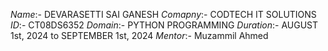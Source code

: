 *Name*:- DEVARASETTI SAI GANESH 
*Comapny*:- CODTECH IT SOLUTIONS 
*ID*:- CT08DS6352 
*Domain*:- PYTHON PROGRAMMING 
*Duration*:- AUGUST 1st, 2024 to SEPTEMBER 1st, 2024 
*Mentor*:-  Muzammil Ahmed
